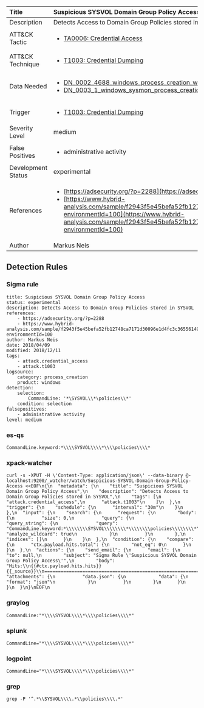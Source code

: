 | Title                | Suspicious SYSVOL Domain Group Policy Access                                                                                                                                                 |
|:---------------------|:------------------------------------------------------------------------------------------------------------------------------------------------------------|
| Description          | Detects Access to Domain Group Policies stored in SYSVOL                                                                                                                                           |
| ATT&amp;CK Tactic    | <ul><li>[TA0006: Credential Access](https://attack.mitre.org/tactics/TA0006)</li></ul>  |
| ATT&amp;CK Technique | <ul><li>[T1003: Credential Dumping](https://attack.mitre.org/techniques/T1003)</li></ul>                             |
| Data Needed          | <ul><li>[DN_0002_4688_windows_process_creation_with_commandline](../Data_Needed/DN_0002_4688_windows_process_creation_with_commandline.md)</li><li>[DN_0003_1_windows_sysmon_process_creation](../Data_Needed/DN_0003_1_windows_sysmon_process_creation.md)</li></ul>                                                         |
| Trigger              | <ul><li>[T1003: Credential Dumping](../Triggers/T1003.md)</li></ul>  |
| Severity Level       | medium                                                                                                                                                 |
| False Positives      | <ul><li>administrative activity</li></ul>                                                                  |
| Development Status   | experimental                                                                                                                                                |
| References           | <ul><li>[https://adsecurity.org/?p=2288](https://adsecurity.org/?p=2288)</li><li>[https://www.hybrid-analysis.com/sample/f2943f5e45befa52fb12748ca7171d30096e1d4fc3c365561497c618341299d5?environmentId=100](https://www.hybrid-analysis.com/sample/f2943f5e45befa52fb12748ca7171d30096e1d4fc3c365561497c618341299d5?environmentId=100)</li></ul>                                                          |
| Author               | Markus Neis                                                                                                                                                |


## Detection Rules

### Sigma rule

```
title: Suspicious SYSVOL Domain Group Policy Access
status: experimental
description: Detects Access to Domain Group Policies stored in SYSVOL
references:
    - https://adsecurity.org/?p=2288
    - https://www.hybrid-analysis.com/sample/f2943f5e45befa52fb12748ca7171d30096e1d4fc3c365561497c618341299d5?environmentId=100
author: Markus Neis
date: 2018/04/09
modified: 2018/12/11
tags:
    - attack.credential_access
    - attack.t1003
logsource:
    category: process_creation
    product: windows
detection:
    selection:
        CommandLine: '*\SYSVOL\\*\policies\\*'
    condition: selection
falsepositives:
    - administrative activity
level: medium

```





### es-qs
    
```
CommandLine.keyword:*\\\\SYSVOL\\\\*\\\\policies\\\\*
```


### xpack-watcher
    
```
curl -s -XPUT -H \'Content-Type: application/json\' --data-binary @- localhost:9200/_watcher/watch/Suspicious-SYSVOL-Domain-Group-Policy-Access <<EOF\n{\n  "metadata": {\n    "title": "Suspicious SYSVOL Domain Group Policy Access",\n    "description": "Detects Access to Domain Group Policies stored in SYSVOL",\n    "tags": [\n      "attack.credential_access",\n      "attack.t1003"\n    ]\n  },\n  "trigger": {\n    "schedule": {\n      "interval": "30m"\n    }\n  },\n  "input": {\n    "search": {\n      "request": {\n        "body": {\n          "size": 0,\n          "query": {\n            "query_string": {\n              "query": "CommandLine.keyword:*\\\\\\\\SYSVOL\\\\\\\\*\\\\\\\\policies\\\\\\\\*",\n              "analyze_wildcard": true\n            }\n          }\n        },\n        "indices": []\n      }\n    }\n  },\n  "condition": {\n    "compare": {\n      "ctx.payload.hits.total": {\n        "not_eq": 0\n      }\n    }\n  },\n  "actions": {\n    "send_email": {\n      "email": {\n        "to": null,\n        "subject": "Sigma Rule \'Suspicious SYSVOL Domain Group Policy Access\'",\n        "body": "Hits:\\n{{#ctx.payload.hits.hits}}{{_source}}\\n================================================================================\\n{{/ctx.payload.hits.hits}}",\n        "attachments": {\n          "data.json": {\n            "data": {\n              "format": "json"\n            }\n          }\n        }\n      }\n    }\n  }\n}\nEOF\n
```


### graylog
    
```
CommandLine:"*\\\\SYSVOL\\\\*\\\\policies\\\\*"
```


### splunk
    
```
CommandLine="*\\\\SYSVOL\\\\*\\\\policies\\\\*"
```


### logpoint
    
```
CommandLine="*\\\\SYSVOL\\\\*\\\\policies\\\\*"
```


### grep
    
```
grep -P '^.*\\SYSVOL\\\\.*\\policies\\\\.*'
```



